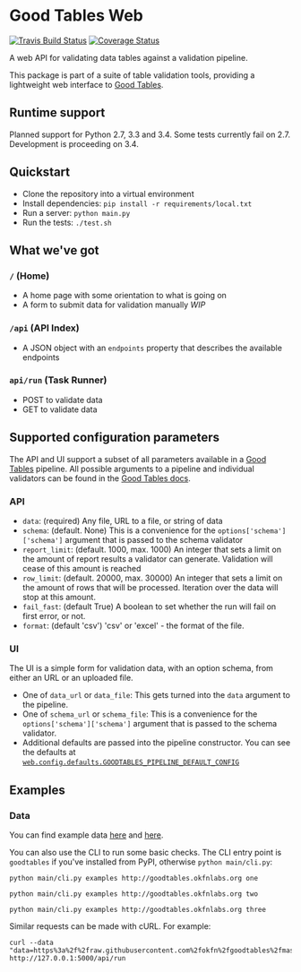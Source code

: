 # Good Tables Web

[![Travis Build Status](https://travis-ci.org/okfn/goodtables-web.svg?branch=master)](https://travis-ci.org/okfn/goodtables-web)
[![Coverage Status](https://coveralls.io/repos/okfn/goodtables-web/badge.svg)](https://coveralls.io/r/okfn/goodtables-web)

A web API for validating data tables against a validation pipeline.

This package is part of a suite of table validation tools, providing a lightweight web interface to [Good Tables](https://github.com/okfn/goodtables).

## Runtime support

Planned support for Python 2.7, 3.3 and 3.4. Some tests currently fail on 2.7. Development is proceeding on 3.4.

## Quickstart

* Clone the repository into a virtual environment
* Install dependencies: `pip install -r requirements/local.txt`
* Run a server: `python main.py`
* Run the tests: `./test.sh`

## What we've got

### `/` (Home)

* A home page with some orientation to what is going on
* A form to submit data for validation manually *WIP*

### `/api` (API Index)

* A JSON object with an `endpoints` property that describes the available endpoints

### `api/run` (Task Runner)

* POST to validate data
* GET to validate data

## Supported configuration parameters

The API and UI support a subset of all parameters available in a [Good Tables](https://github.com/okfn/goodtables) pipeline. All possible arguments to a pipeline and individual validators can be found in the [Good Tables docs](http://goodtables.readthedocs.org/en/latest/).

### API

* `data`: (required) Any file, URL to a file, or string of data
* `schema`: (default. None) This is a convenience for the `options['schema']['schema']` argument that is passed to the schema validator
* `report_limit`: (default. 1000, max. 1000) An integer that sets a limit on the amount of report results a validator can generate. Validation will cease of this amount is reached
* `row_limit`: (default. 20000, max. 30000) An integer that sets a limit on the amount of rows that will be processed. Iteration over the data will stop at this amount.
* `fail_fast`: (default True) A boolean to set whether the run will fail on first error, or not.
* `format`: (default 'csv') 'csv' or 'excel' - the format of the file.

### UI

The UI is a simple form for validation data, with an option schema, from either an URL or an uploaded file.

* One of `data_url` or `data_file`: This gets turned into the `data` argument to the pipeline.
* One of `schema_url` or `schema_file`: This is a convenience for the `options['schema']['schema']` argument that is passed to the schema validator.
* Additional defaults are passed into the pipeline constructor. You can see the defaults at [`web.config.defaults.GOODTABLES_PIPELINE_DEFAULT_CONFIG`](https://github.com/okfn/goodtables-web/blob/master/web/config/default.py)

## Examples

### Data

You can find example data [here](https://github.com/okfn/goodtables-web/tree/master/examples) and [here](https://github.com/okfn/goodtables/tree/master/examples).

You can also use the CLI to run some basic checks. The CLI entry point is `goodtables` if you've installed from PyPI, otherwise `python main/cli.py`:

```
python main/cli.py examples http://goodtables.okfnlabs.org one

python main/cli.py examples http://goodtables.okfnlabs.org two

python main/cli.py examples http://goodtables.okfnlabs.org three
```

Similar requests can be made with cURL. For example:

```
curl --data "data=https%3a%2f%2fraw.githubusercontent.com%2fokfn%2fgoodtables%2fmasteres%2fcontacts%2fpeople.csv&schema=https%3a%2f%2fraw.githubusercontent.com%2fokfn%2fgoodtables%2fmaster%2fexamples%2fcontacts%2fschema_valid.json" http://127.0.0.1:5000/api/run
```
